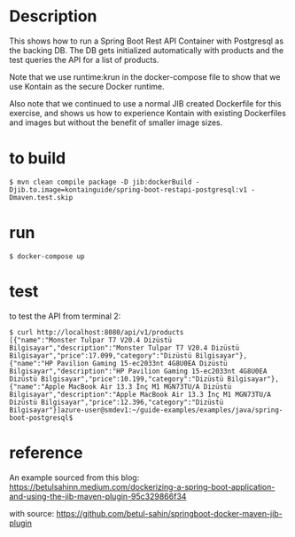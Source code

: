 # Description
This shows how to run a Spring Boot Rest API Container with Postgresql as the backing DB.  The DB gets initialized automatically with products and the test queries the API for a list of products.

Note that we use runtime:krun in the docker-compose file to show that we use Kontain as the secure Docker runtime.

Also note that we continued to use a normal JIB created Dockerfile for this exercise, and shows us how to experience Kontain with existing Dockerfiles and images but without the benefit of smaller image sizes.

# to build
```shell
$ mvn clean compile package -D jib:dockerBuild -Djib.to.image=kontainguide/spring-boot-restapi-postgresql:v1 -Dmaven.test.skip
```

# run
```shell
$ docker-compose up
```

# test
to test the API from terminal 2:
```shell
$ curl http://localhost:8080/api/v1/products
[{"name":"Monster Tulpar T7 V20.4 Dizüstü Bilgisayar","description":"Monster Tulpar T7 V20.4 Dizüstü Bilgisayar","price":17.099,"category":"Dizüstü Bilgisayar"},{"name":"HP Pavilion Gaming 15-ec2033nt 4G8U0EA Dizüstü Bilgisayar","description":"HP Pavilion Gaming 15-ec2033nt 4G8U0EA Dizüstü Bilgisayar","price":10.199,"category":"Dizüstü Bilgisayar"},{"name":"Apple MacBook Air 13.3 İnç M1 MGN73TU/A Dizüstü Bilgisayar","description":"Apple MacBook Air 13.3 İnç M1 MGN73TU/A Dizüstü Bilgisayar","price":12.396,"category":"Dizüstü Bilgisayar"}]azure-user@smdev1:~/guide-examples/examples/java/spring-boot-postgresql$
````

# reference
An example sourced from this blog:
https://betulsahinn.medium.com/dockerizing-a-spring-boot-application-and-using-the-jib-maven-plugin-95c329866f34

with source:
https://github.com/betul-sahin/springboot-docker-maven-jib-plugin